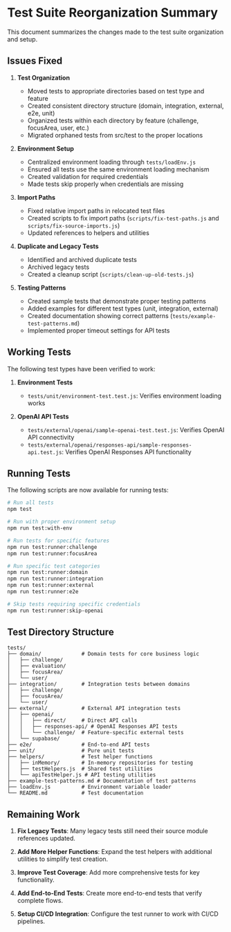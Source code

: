 # Test Suite Reorganization Summary

This document summarizes the changes made to the test suite organization and setup.

## Issues Fixed

1. **Test Organization**
   - Moved tests to appropriate directories based on test type and feature
   - Created consistent directory structure (domain, integration, external, e2e, unit)
   - Organized tests within each directory by feature (challenge, focusArea, user, etc.)
   - Migrated orphaned tests from src/test to the proper locations

2. **Environment Setup**
   - Centralized environment loading through `tests/loadEnv.js`
   - Ensured all tests use the same environment loading mechanism
   - Created validation for required credentials
   - Made tests skip properly when credentials are missing

3. **Import Paths**
   - Fixed relative import paths in relocated test files
   - Created scripts to fix import paths (`scripts/fix-test-paths.js` and `scripts/fix-source-imports.js`)
   - Updated references to helpers and utilities

4. **Duplicate and Legacy Tests**
   - Identified and archived duplicate tests
   - Archived legacy tests
   - Created a cleanup script (`scripts/clean-up-old-tests.js`)

5. **Testing Patterns**
   - Created sample tests that demonstrate proper testing patterns
   - Added examples for different test types (unit, integration, external)
   - Created documentation showing correct patterns (`tests/example-test-patterns.md`)
   - Implemented proper timeout settings for API tests

## Working Tests

The following test types have been verified to work:

1. **Environment Tests**
   - `tests/unit/environment-test.test.js`: Verifies environment loading works

2. **OpenAI API Tests**
   - `tests/external/openai/sample-openai-test.test.js`: Verifies OpenAI API connectivity
   - `tests/external/openai/responses-api/sample-responses-api.test.js`: Verifies OpenAI Responses API functionality

## Running Tests

The following scripts are now available for running tests:

```bash
# Run all tests
npm test

# Run with proper environment setup
npm run test:with-env

# Run tests for specific features
npm run test:runner:challenge
npm run test:runner:focusArea

# Run specific test categories
npm run test:runner:domain
npm run test:runner:integration
npm run test:runner:external
npm run test:runner:e2e

# Skip tests requiring specific credentials
npm run test:runner:skip-openai
```

## Test Directory Structure

```
tests/
├── domain/             # Domain tests for core business logic
│   ├── challenge/
│   ├── evaluation/
│   ├── focusArea/
│   └── user/
├── integration/        # Integration tests between domains
│   ├── challenge/
│   ├── focusArea/
│   └── user/
├── external/           # External API integration tests
│   ├── openai/
│   │   ├── direct/     # Direct API calls
│   │   ├── responses-api/ # OpenAI Responses API tests
│   │   └── challenge/  # Feature-specific external tests
│   └── supabase/
├── e2e/                # End-to-end API tests
├── unit/               # Pure unit tests
├── helpers/            # Test helper functions
│   ├── inMemory/       # In-memory repositories for testing
│   ├── testHelpers.js  # Shared test utilities
│   └── apiTestHelper.js # API testing utilities
├── example-test-patterns.md # Documentation of test patterns
├── loadEnv.js          # Environment variable loader
└── README.md           # Test documentation
```

## Remaining Work

1. **Fix Legacy Tests**: Many legacy tests still need their source module references updated.

2. **Add More Helper Functions**: Expand the test helpers with additional utilities to simplify test creation.

3. **Improve Test Coverage**: Add more comprehensive tests for key functionality.

4. **Add End-to-End Tests**: Create more end-to-end tests that verify complete flows.

5. **Setup CI/CD Integration**: Configure the test runner to work with CI/CD pipelines. 